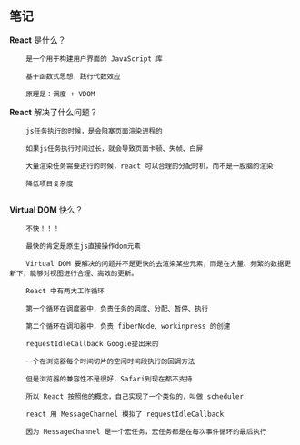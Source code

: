 ## 笔记

**React** 是什么？

```
    是一个用于构建用户界面的 JavaScript 库

    基于函数式思想，践行代数效应

    原理是：调度 + VDOM
```

**React** 解决了什么问题？

```
    js任务执行的时候，是会阻塞页面渲染进程的

    如果js任务执行时间过长，就会导致页面卡顿、失帧、白屏

    大量渲染任务需要进行的时候，react 可以合理的分配时机，而不是一股脑的渲染

    降低项目复杂度


```

**Virtual DOM** 快么？

```
    不快！！！

    最快的肯定是原生js直接操作dom元素

    Virtual DOM 要解决的问题并不是更快的去渲染某些元素，而是在大量、频繁的数据更新下，能够对视图进行合理、高效的更新。
```

```
    React 中有两大工作循环

    第一个循环在调度器中，负责任务的调度、分配、暂停、执行

    第二个循环在调和器中，负责 fiberNode、workinpress 的创建
```

```
    requestIdleCallback Google提出来的

    一个在浏览器每个时间切片的空闲时间段执行的回调方法

    但是浏览器的兼容性不是很好，Safari到现在都不支持

    所以 React 按照他的概念，自己实现了一个类似的，叫做 scheduler
```

```
    react 用 MessageChannel 模拟了 requestIdleCallback

    因为 MessageChannel 是一个宏任务，宏任务都是在每次事件循环的最后执行
```